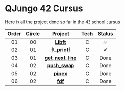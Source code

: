 # QJungo 42 Cursus
Here is all the project done so far in the 42 school cursus

| Order | Circle |                                          Project                                          | Tech | Status |
|:-----:|:------:|:-----------------------------------------------------------------------------------------:|:----:|:------:|
|  01   |   00   |                   [**Libft**](https://github.com/QJungo-42Cursus/libft)                   |  C   |   ✅    |
|  02   |   01   |               [**ft_printf**](https://github.com/QJungo-42Cursus/ft_printf)               |  C   |   ✔    |
|  03   |   01   | [**get_next_line**](https://github.com/QJungo-42Cursus/libft/blob/master/get_next_line.c) |  C   |  Done  |
|  04   |   02   |               [**push_swap**](https://github.com/QJungo-42Cursus/push_swap)               |  C   |  Done  |
|  05   |   02   |                   [**pipex**](https://github.com/QJungo-42Cursus/pipex)                   |  C   |  Done  |
|  06   |   02   |                     [**fdf**](https://github.com/QJungo-42Cursus/fdf)                     |  C   |  Done  |
